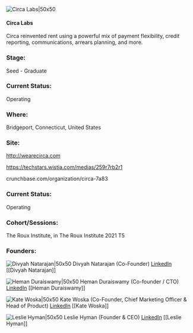 

![Circa Labs|50x50](https://apimg.techstars.com/connect/images/image_files/6127b47a34ed270007535b4f/original/circa.png)

#### Circa Labs
Circa reinvented rent using a powerful mix of payment flexibility, credit reporting, communications, arrears planning, and more.

### Stage: 
Seed - Graduate 

### Current Status: 
Operating

### Where:
Bridgeport, Connecticut, United States

### Site:
http://wearecirca.com

https://techstars.wistia.com/medias/259r7rb2r1

crunchbase.com/organization/circa-7a83

### Current Status: 
Operating

### Cohort/Sessions: 
The Roux Institute, in The Roux Institute 2021 T5

### Founders: 

![Divyah Natarajan|50x50](https://apimg.techstars.com/connect/images/image_files/61284f6c3505510007fbb3ba/original/Professional_Photo.jpg) Divyah Natarajan (Co-Founder) [LinkedIn](https://linkedin.com/in/divyah-natarajan-65794026) [[Divyah Natarajan]]

![Heman Duraiswamy|50x50](https://apimg.techstars.com/connect/images/image_files/6127a73734ed270007535b4d/original/Heman_Duraiswamy_Circa_Headshot.jpg) Heman Duraiswamy (Co-founder / CTO) [LinkedIn](https://linkedin.com/in/hemananthan) [[Heman Duraiswamy]]

![Kate Woska|50x50](https://apimg.techstars.com/connect/images/image_files/6133945434ed270007535b8f/original/Picture1.png) Kate Woska (Co-Founder, Chief Marketing Officer & Head of Product) [LinkedIn](https://linkedin.com/in/kate-woska-42629836) [[Kate Woska]]

![Leslie Hyman|50x50](https://apimg.techstars.com/connect/images/image_files/6134cfb8f6be12000885ab0c/original/Leslie_Hyman_Square.jpg) Leslie Hyman (Founder & CEO) [LinkedIn](https://linkedin.com/in/leslie-hyman-9051032) [[Leslie Hyman]]


